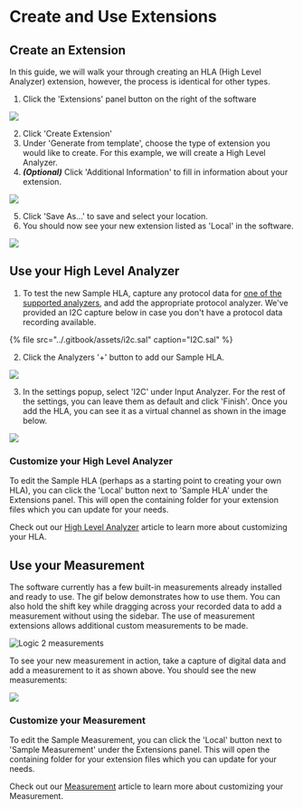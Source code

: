 # Create and Use Extensions

## Create an Extension

In this guide, we will walk your through creating an HLA \(High Level Analyzer\) extension, however, the process is identical for other types.  

1. Click the 'Extensions' panel button on the right of the software

![](../.gitbook/assets/screen-shot-2020-05-21-at-3.50.11-pm.png)

2. Click 'Create Extension'  
3. Under 'Generate from template', choose the type of extension you would like to create. For this example, we will create a High Level Analyzer.  
4. _**\(Optional\)**_ Click 'Additional Information' to fill in information about your extension.

![](../.gitbook/assets/screen-shot-2020-06-10-at-8.29.50-pm.png)

5. Click 'Save As...' to save and select your location.  
6. You should now see your new extension listed as 'Local' in the software.

![](../.gitbook/assets/screen-shot-2020-06-10-at-8.29.13-pm.png)

## Use your High Level Analyzer

1. To test the new Sample HLA, capture any protocol data for [one of the supported analyzers](analyzer-frame-types/), and add the appropriate protocol analyzer. We've provided an I2C capture below in case you don't have a protocol data recording available.

{% file src="../.gitbook/assets/i2c.sal" caption="I2C.sal" %}

2. Click the Analyzers '+' button to add our Sample HLA. 

![](../.gitbook/assets/screen-shot-2020-06-10-at-8.28.18-pm.png)

3. In the settings popup, select 'I2C' under Input Analyzer. For the rest of the settings, you can leave them as default and click 'Finish'. Once you add the HLA, you can see it as a virtual channel as shown in the image below.

![](../.gitbook/assets/screen-shot-2020-06-10-at-8.24.29-pm.png)

### Customize your High Level Analyzer

To edit the Sample HLA \(perhaps as a starting point to creating your own HLA\), you can click the 'Local' button next to 'Sample HLA' under the Extensions panel. This will open the containing folder for your extension files which you can update for your needs. 

Check out our [High Level Analyzer](high-level-analyzer-quickstart.md) article to learn more about customizing your HLA.

## Use your Measurement

The software currently has a few built-in measurements already installed and ready to use. The gif below demonstrates how to use them. You can also hold the shift key while dragging across your recorded data to add a measurement without using the sidebar. The use of measurement extensions allows additional custom measurements to be made. 

![Logic 2 measurements](../.gitbook/assets/use_measurement.gif)

To see your new measurement in action, take a capture of digital data and add a measurement to it as shown above. You should see the new measurements:

![](../.gitbook/assets/screen-shot-2020-05-27-at-7.19.26-pm.png)

###  Customize your Measurement <a id="customize-your-high-level-analyzer"></a>

‌To edit the Sample Measurement, you can click the 'Local' button next to 'Sample Measurement' under the Extensions panel. This will open the containing folder for your extension files which you can update for your needs.‌

Check out our [Measurement](measurement-extensions.md) article to learn more about customizing your Measurement.

